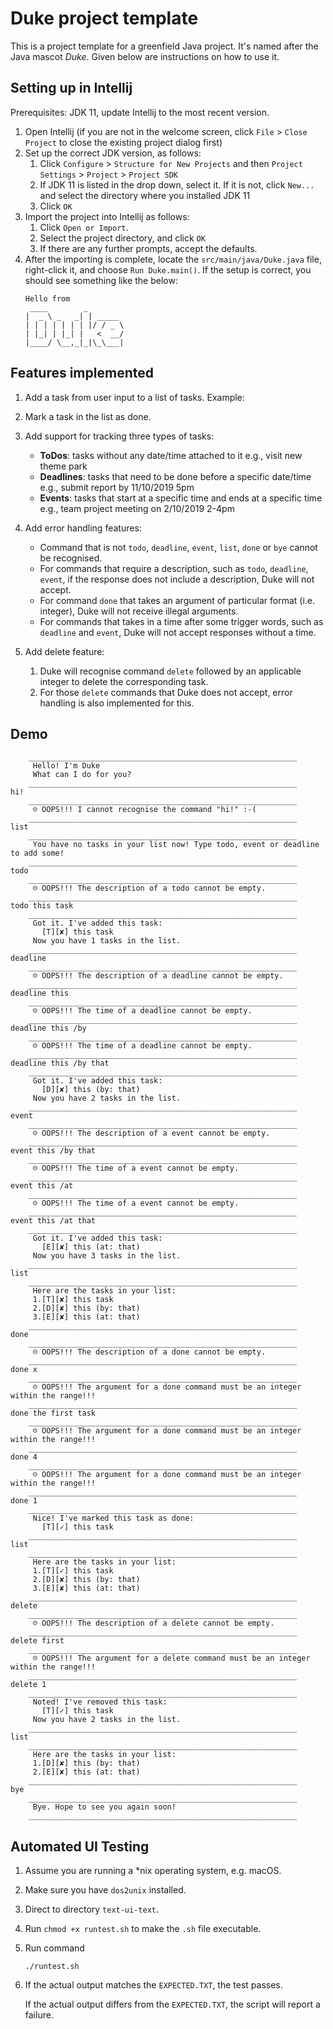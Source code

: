 # Duke project template

This is a project template for a greenfield Java project. It's named after the Java mascot _Duke_. Given below are instructions on how to use it.

## Setting up in Intellij

Prerequisites: JDK 11, update Intellij to the most recent version.

1. Open Intellij (if you are not in the welcome screen, click `File` > `Close Project` to close the existing project dialog first)
1. Set up the correct JDK version, as follows:
   1. Click `Configure` > `Structure for New Projects` and then `Project Settings` > `Project` > `Project SDK`
   1. If JDK 11 is listed in the drop down, select it. If it is not, click `New...` and select the directory where you installed JDK 11
   1. Click `OK`
1. Import the project into Intellij as follows:
   1. Click `Open or Import`.
   1. Select the project directory, and click `OK`
   1. If there are any further prompts, accept the defaults.
1. After the importing is complete, locate the `src/main/java/Duke.java` file, right-click it, and choose `Run Duke.main()`. If the setup is correct, you should see something like the below:
   ```
   Hello from
    ____        _        
   |  _ \ _   _| | _____ 
   | | | | | | | |/ / _ \
   | |_| | |_| |   <  __/
   |____/ \__,_|_|\_\___|
   ```

## Features implemented

1. Add a task from user input to a list of tasks. Example:
    
2. Mark a task in the list as done.

3. Add support for tracking three types of tasks:

    * **ToDos**: tasks without any date/time attached to it e.g., visit new theme park
    * **Deadlines**: tasks that need to be done before a specific date/time e.g., submit report by 11/10/2019 5pm
    * **Events**: tasks that start at a specific time and ends at a specific time e.g., team project meeting on 2/10/2019 2-4pm

4. Add error handling features:

    * Command that is not `todo`, `deadline`, `event`, `list`, `done` or `bye` cannot be recognised.
    * For commands that require a description, such as `todo`, `deadline`, `event`, if the response does not include a description, Duke will not accept.
    * For command `done` that takes an argument of particular format (i.e. integer), Duke will not receive illegal arguments.
    * For commands that takes in a time after some trigger words, such as `deadline` and `event`, Duke will not accept responses without a time.
    
5. Add delete feature:
    1. Duke will recognise command `delete` followed by an applicable integer to delete the corresponding task.
    2. For those `delete` commands that Duke does not accept, error handling is also implemented for this.
## Demo
   ```
       ____________________________________________________________
        Hello! I'm Duke 
        What can I do for you?
       ____________________________________________________________
   hi!
       ____________________________________________________________
        ☹ OOPS!!! I cannot recognise the command "hi!" :-(
       ____________________________________________________________
   list
       ____________________________________________________________
        You have no tasks in your list now! Type todo, event or deadline to add some!
       ____________________________________________________________
   todo
       ____________________________________________________________
        ☹ OOPS!!! The description of a todo cannot be empty.
       ____________________________________________________________
   todo this task
       ____________________________________________________________
        Got it. I've added this task:
          [T][✘] this task
        Now you have 1 tasks in the list.
       ____________________________________________________________
   deadline
       ____________________________________________________________
        ☹ OOPS!!! The description of a deadline cannot be empty.
       ____________________________________________________________
   deadline this
       ____________________________________________________________
        ☹ OOPS!!! The time of a deadline cannot be empty.
       ____________________________________________________________
   deadline this /by
       ____________________________________________________________
        ☹ OOPS!!! The time of a deadline cannot be empty.
       ____________________________________________________________
   deadline this /by that
       ____________________________________________________________
        Got it. I've added this task:
          [D][✘] this (by: that)
        Now you have 2 tasks in the list.
       ____________________________________________________________
   event
       ____________________________________________________________
        ☹ OOPS!!! The description of a event cannot be empty.
       ____________________________________________________________
   event this /by that
       ____________________________________________________________
        ☹ OOPS!!! The time of a event cannot be empty.
       ____________________________________________________________
   event this /at
       ____________________________________________________________
        ☹ OOPS!!! The time of a event cannot be empty.
       ____________________________________________________________
   event this /at that
       ____________________________________________________________
        Got it. I've added this task:
          [E][✘] this (at: that)
        Now you have 3 tasks in the list.
       ____________________________________________________________
   list
       ____________________________________________________________
        Here are the tasks in your list:
        1.[T][✘] this task
        2.[D][✘] this (by: that)
        3.[E][✘] this (at: that)
       ____________________________________________________________
   done
       ____________________________________________________________
        ☹ OOPS!!! The description of a done cannot be empty.
       ____________________________________________________________
   done x
       ____________________________________________________________
        ☹ OOPS!!! The argument for a done command must be an integer within the range!!!
       ____________________________________________________________
   done the first task
       ____________________________________________________________
        ☹ OOPS!!! The argument for a done command must be an integer within the range!!!
       ____________________________________________________________
   done 4
       ____________________________________________________________
        ☹ OOPS!!! The argument for a done command must be an integer within the range!!!
       ____________________________________________________________
   done 1
       ____________________________________________________________
        Nice! I've marked this task as done:
          [T][✓] this task
       ____________________________________________________________
   list
       ____________________________________________________________
        Here are the tasks in your list:
        1.[T][✓] this task
        2.[D][✘] this (by: that)
        3.[E][✘] this (at: that)
       ____________________________________________________________
   delete
       ____________________________________________________________
        ☹ OOPS!!! The description of a delete cannot be empty.
       ____________________________________________________________
   delete first
       ____________________________________________________________
        ☹ OOPS!!! The argument for a delete command must be an integer within the range!!!
       ____________________________________________________________
   delete 1
       ____________________________________________________________
        Noted! I've removed this task:
          [T][✓] this task
        Now you have 2 tasks in the list.
       ____________________________________________________________
   list
       ____________________________________________________________
        Here are the tasks in your list:
        1.[D][✘] this (by: that)
        2.[E][✘] this (at: that)
       ____________________________________________________________
   bye
       ____________________________________________________________
        Bye. Hope to see you again soon!
       ____________________________________________________________
   ```
## Automated UI Testing
1. Assume you are running a *nix operating system, e.g. macOS.
1. Make sure you have `dos2unix` installed.
1. Direct to directory `text-ui-text`.
1. Run `chmod +x runtest.sh` to make the `.sh` file executable.
1. Run command
    ```
    ./runtest.sh
   ```
1. If the actual output matches the `EXPECTED.TXT`, the test passes.

   If the actual output differs from the `EXPECTED.TXT`, the script will report a failure.